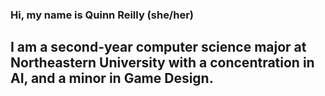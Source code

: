 ### Hi, my name is Quinn Reilly (she/her)
## I am a second-year computer science major at Northeastern University with a concentration in AI, and a minor in Game Design.

